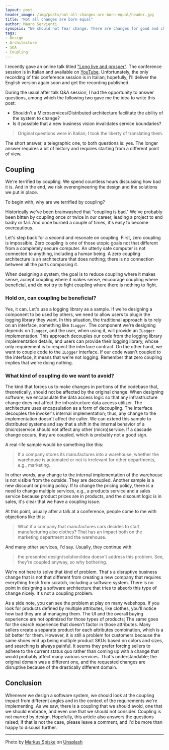 ```yaml
---
layout: post
header_image: /img/posts/not-all-changes-are-born-equal/header.jpg
title: "Not all changes are born equal"
author: Mauro Servienti
synopsis: "We should not fear change. There are changes for good and changes for bad. As for change, we should not fear coupling. There is bad coupling and good coupling. The critical aspect is to understand the impact of the changes and the coupling."
tags:
- Design
- Architecture
- SOA
- Coupling
---
```


I recently gave an online talk titled ["Long live and prosper"](https://milestone.topics.it/talks/long-live-and-prosper.html). The conference session is in Italian and available on [YouTube](https://www.youtube.com/watch?v=YOJ0rQ2gn44). Unfortunately, the only recording of this conference session is in Italian; hopefully, I'll deliver the English version again soon and get the recording published.

During the usual after talk Q&A session, I had the opportunity to answer questions, among which the following two gave me the idea to write this post:

- Shouldn't a Microservices/Distributed architecture facilitate the ability of the system to change?
- Is it possible that a new business vision invalidates service boundaries?

> Original questions were in Italian; I took the liberty of translating them.

The short answer, a telegraphic one, to both questions is: yes. The longer answer requires a bit of history and requires starting from a different point of view.

## Coupling

We're terrified by coupling. We spend countless hours discussing how bad it is. And in the end, we risk overengineering the design and the solutions we put in place.

To begin with, why are we terrified by coupling?

Historically we've been brainwashed that "coupling is bad." We've probably been bitten by coupling once or twice in our career, leading a project to end badly or fail. And once burned a couple of times, it's easy to become overcautious.

Let's step back for a second and resonate on coupling. First, zero coupling is impossible. Zero coupling is one of those utopic goals not that different from a completely secure computer. An utterly safe computer is not connected to anything, including a human being. A zero coupling architecture is an architecture that does nothing; there is no connection between all the parts composing it.

When designing a system, the goal is to reduce coupling where it makes sense, accept coupling where it makes sense, encourage coupling where beneficial, and do not try to fight coupling where there is nothing to fight.

### Hold on, can coupling be beneficial?

Yes, it can. Let's use a logging library as a sample. If we're designing a component to be used by others, we need to allow users to plugin the logging library they want. In this situation, the traditional approach is to rely on an interface, something like `ILogger`. The component we're designing depends on `ILogger`, and the user, when using it, will provide an `ILogger` implementation. This approach decouples our code from the logging library implementation details, and users can provide their logging library, whose only requirement is to respect the interface contract.
On the other hand, we want to couple code to the `ILogger` interface. If our code wasn't coupled to the interface, it means that we're not logging. Remember that zero coupling implies that we're doing nothing.

### What kind of coupling do we want to avoid?

The kind that forces us to make changes in portions of the codebase that, theoretically, should not be affected by the original change. When designing software, we encapsulate the data access logic so that any infrastructure change does not affect the infrastructure data access utilizer. The architecture uses encapsulation as a form of decoupling. The interface decouples the invoker's internal implementation; thus, any change to the implementation doesn't affect the caller. We can extend this sample to distributed systems and say that a shift in the internal behavior of a (micro)service should not affect any other (micro)service. If a cascade change occurs, they are coupled, which is probably not a good sign.

A real-life sample would be something like this:

> If a company stores its manufactures into a warehouse, whether the warehouse is automated or not is irrelevant for other departments, e.g., marketing.

In other words, any change to the internal implementation of the warehouse is not visible from the outside. They are decoupled.
Another sample is a new discount or pricing policy. If to change the pricing policy, there is a need to change multiple services, e.g., a products service and a sales service because product prices are in products, and the discount logic is in sales, it's clear that we have a coupling issue.

At this point, usually after a talk at a conference, people come to me with objections like this:

> What if a company that manufactures cars decides to start manufacturing also clothes? That has an impact both on the marketing department and the warehouse.

And many other services, I'd say. Usually, they continue with:

> the presented design/solution/idea doesn't address this problem. See, they're coupled anyway, so why bothering.

We're not here to solve that kind of problem. That's a disruptive business change that is not that different from creating a new company that requires everything fresh from scratch, including a software system. There is no point in designing a software architecture that tries to absorb this type of change nicely. It's not a coupling problem.

As a side note, you can see the problem at play on many webshops. If you look for products defined by multiple attributes, like clothes, you'll notice how bad they are at managing them. The UI and the overall buying experience are not optimized for those types of products; The same goes for the search experience that doesn't factor in those attributes. Many sellers create a separate product for each attributes combination, which is a bit better for them. However, it is still a problem for customers because the same shoes end up being multiple product SKUs based on colors and sizes, and searching is always painful. It seems they prefer forcing sellers to adhere to the current status quo rather than coming up with a change that would probably affect many various services. That's understandable; the original domain was a different one, and the requested changes are disruptive because of the drastically different domain.

## Conclusion

Whenever we design a software system, we should look at the coupling impact from different angles and in the context of the requirements we're implementing. As we saw, there is a coupling that we should avoid, one that we should embrace, and even one that we should not consider. Coupling is not marred by design. Hopefully, this article also answers the questions raised; if that is not the case, please leave a comment, and I'd be more than happy to discuss further.

---

<span>Photo by <a href="https://unsplash.com/@markusspiske?utm_source=unsplash&amp;utm_medium=referral&amp;utm_content=creditCopyText">Markus Spiske</a> on <a href="https://unsplash.com/s/photos/different?utm_source=unsplash&amp;utm_medium=referral&amp;utm_content=creditCopyText">Unsplash</a></span>
